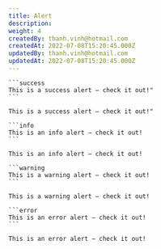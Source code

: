 ```yaml
---
title: Alert
description:
weight: 4
createdBy: thanh.vinh@hotmail.com
createdAt: 2022-07-08T15:20:45.000Z
updatedBy: thanh.vinh@hotmail.com
updatedAt: 2022-07-08T15:20:45.000Z
---
```


~~~
```success
This is a success alert — check it out!"
```
~~~

```success
This is a success alert — check it out!"
```

~~~
```info
This is an info alert — check it out!
```
~~~

```info
This is an info alert — check it out!
```

~~~
```warning
This is a warning alert — check it out!
```
~~~

```warning
This is a warning alert — check it out!
```

~~~
```error
This is an error alert — check it out!
```
~~~

```error
This is an error alert — check it out!
```
